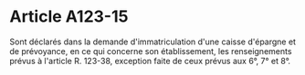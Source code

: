 # Article A123-15

Sont déclarés dans la demande d'immatriculation d'une caisse d'épargne et de prévoyance, en ce qui concerne son établissement, les renseignements prévus à l'article R. 123-38, exception faite de ceux prévus aux 6°, 7° et 8°.
